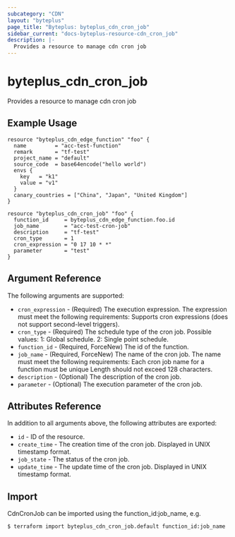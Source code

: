 ```yaml
---
subcategory: "CDN"
layout: "byteplus"
page_title: "Byteplus: byteplus_cdn_cron_job"
sidebar_current: "docs-byteplus-resource-cdn_cron_job"
description: |-
  Provides a resource to manage cdn cron job
---
```

# byteplus_cdn_cron_job
Provides a resource to manage cdn cron job
## Example Usage
```hcl
resource "byteplus_cdn_edge_function" "foo" {
  name         = "acc-test-function"
  remark       = "tf-test"
  project_name = "default"
  source_code  = base64encode("hello world")
  envs {
    key   = "k1"
    value = "v1"
  }
  canary_countries = ["China", "Japan", "United Kingdom"]
}

resource "byteplus_cdn_cron_job" "foo" {
  function_id     = byteplus_cdn_edge_function.foo.id
  job_name        = "acc-test-cron-job"
  description     = "tf-test"
  cron_type       = 1
  cron_expression = "0 17 10 * *"
  parameter       = "test"
}
```
## Argument Reference
The following arguments are supported:
* `cron_expression` - (Required) The execution expression. The expression must meet the following requirements:
Supports cron expressions (does not support second-level triggers).
* `cron_type` - (Required) The schedule type of the cron job. Possible values:
1: Global schedule.
2: Single point schedule.
* `function_id` - (Required, ForceNew) The id of the function.
* `job_name` - (Required, ForceNew) The name of the cron job. The name must meet the following requirements:
Each cron job name for a function must be unique
Length should not exceed 128 characters.
* `description` - (Optional) The description of the cron job.
* `parameter` - (Optional) The execution parameter of the cron job.

## Attributes Reference
In addition to all arguments above, the following attributes are exported:
* `id` - ID of the resource.
* `create_time` - The creation time of the cron job. Displayed in UNIX timestamp format.
* `job_state` - The status of the cron job.
* `update_time` - The update time of the cron job. Displayed in UNIX timestamp format.


## Import
CdnCronJob can be imported using the function_id:job_name, e.g.
```
$ terraform import byteplus_cdn_cron_job.default function_id:job_name
```


